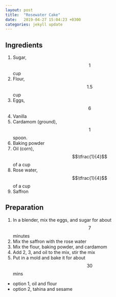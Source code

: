 ```yaml
---
layout: post
title:  "Rosewater Cake"
date:   2019-04-27 15:04:23 +0300
categories: jekyll update
---
```

## Ingredients

1. Sugar, $$1$$ cup
2. Flour, $$1.5$$ cup
3. Eggs, $$6$$
4. Vanilla
5. Cardamom (ground), $$1$$ spoon.
6. Baking powder
7. Oil (corn), $$\tfrac{1}{4}$$ of a cup
8. Rose water, $$\tfrac{1}{4}$$ of a cup
9. Saffron

## Preparation

1. In a blender, mix the eggs, and sugar for about $$7$$ minutes
2. Mix the saffron with the rose water
3. Mix the flour, baking powder, and cardamom
4. Add 2, 3, and oil to the mix, stir the mix
5. Put in a mold and bake it for about $$30$$ mins
  * option 1, oil and flour
  * option 2, tahina and sesame
